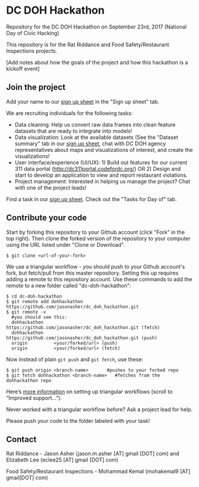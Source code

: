 # DC DOH Hackathon
Repository for the DC DOH Hackathon on September 23rd, 2017 (National Day of Civic Hacking)

This repository is for the Rat Riddance and Food Safety/Restaurant Inspections projects.

[Add notes about how the goals of the project and how this hackathon is a kickoff event]

## Join the project

Add your name to our [sign up sheet](https://docs.google.com/spreadsheets/d/1dp82BlwxMHGIiNPjfspWBkp_K1SZox0PXug8J8aOssU/edit?usp=sharing) in the "Sign up sheet" tab.

We are recruiting individuals for the following tasks:

* Data cleaning: Help us convert raw data frames into clean feature datasets that are ready to integrate into models!
* Data visualization: Look at the available datasets (See the "Dataset summary" tab in our [sign up sheet](https://docs.google.com/spreadsheets/d/1dp82BlwxMHGIiNPjfspWBkp_K1SZox0PXug8J8aOssU/edit?usp=sharing), chat with DC DOH agency representatives about maps and visualizations of interest, and create the visualizations!
* User interface/experience (UI/UX): 1) Build out features for our current 311 data portal (http://dc311portal.codefordc.org/) OR 2) Design and start to develop an application to view and report restaurant violations.
* Project management: Interested in helping us manage the project? Chat with one of the project leads! 

Find a task in our [sign up sheet](https://docs.google.com/spreadsheets/d/1dp82BlwxMHGIiNPjfspWBkp_K1SZox0PXug8J8aOssU/edit?usp=sharing). Check out the "Tasks for Day of" tab.

## Contribute your code

Start by forking this repository to your Github account (click "Fork" in the top right).
Then clone the forked version of the repository to your computer using the URL listed under "Clone or Download". 
```
$ git clone <url-of-your-fork>
```
We use a triangular workflow - you should push to your Github account's fork, but fetch/pull from this master repository. Setting this up requires adding a remote to this repository account. Use these commands to add the remote to a new folder called "dc-doh-hackathon":
```
$ cd dc-doh-hackathon
$ git remote add dohhackathon https://github.com/jasonasher/dc_doh_hackathon.git
$ git remote -v
  #you should see this:
  dohhackathon       https://github.com/jasonasher/dc_doh_hackathon.git (fetch)
  dohhackathon       https://github.com/jasonasher/dc_doh_hackathon.git (push)
  origin          <your/forked/url> (push)
  origin          <your/forked/url> (fetch)
```
Now instead of plain `git push` and `git fetch`, use these:

```
$ git push origin <branch-name>       #pushes to your forked repo
$ git fetch dohhackathon <branch-name>   #fetches from the dohhackathon repo
```
Here’s [more information](https://github.com/blog/2042-git-2-5-including-multiple-worktrees-and-triangular-workflows#improved-support-for-triangular-workflows) on setting up triangular workflows (scroll to “Improved support…”).

Never worked with a triangular workflow before? Ask a project lead for help.

Please push your code to the folder labeled with your task!

## Contact

Rat Riddance - Jason Asher (jason.m.asher [AT] gmail [DOT] com) and Elizabeth Lee (eclee25 [AT] gmail [DOT] com)

Food Safety/Restaurant Inspections - Mohammad Kemal (mohakemal9 [AT] gmail[DOT] com)
